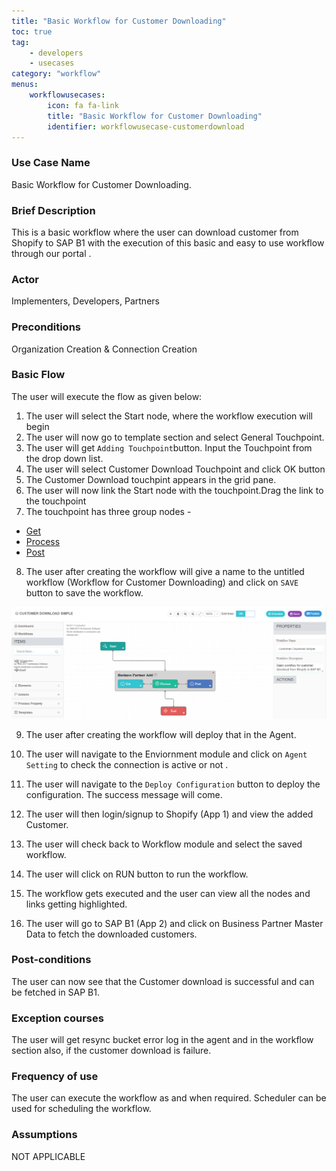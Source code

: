 ```yaml
---
title: "Basic Workflow for Customer Downloading"
toc: true
tag: 
    - developers
    - usecases
category: "workflow"           
menus: 
    workflowusecases:
        icon: fa fa-link
        title: "Basic Workflow for Customer Downloading" 
        identifier: workflowusecase-customerdownload
---
```


### Use Case Name 
Basic Workflow for Customer Downloading.

### Brief Description 
This is a basic workflow where the user can download customer from Shopify to SAP B1 with the execution of this basic and easy to use workflow through our portal .

### Actor
 Implementers, Developers, Partners   

### Preconditions
 Organization Creation & Connection Creation 

### Basic Flow
  The user will execute the flow as given below:

1. The user will select the Start node, where the workflow execution will begin
2. The user will now go to template section and select General Touchpoint.
3. The user will get `Adding Touchpoint`button. Input the Touchpoint from the drop down list.
4. The user will select Customer Download Touchpoint and click OK button
5. The Customer Download touchpint appears in the grid pane. 
6. The user will now link the Start node with the touchpoint.Drag the link to the touchpoint
7. The touchpoint has three group nodes - 
* [Get](/workflow/working-with-get/)
* [Process](/workflow/working-with-process/)
* [Post](/workflow/working-with-post/)

8. The user after creating the workflow will give a name to the untitled workflow (Workflow for Customer Downloading) and click on `SAVE` button to save the workflow.

 ![CustomerDownload_Simple](/staticfiles/workflow-management/media/CustomerDownload_Simple.png)
            
9. The user after creating the workflow will deploy that in the Agent.

10. The user will navigate to the Enviornment module and click on `Agent Setting` to check the connection is active or not .

11. The user will navigate to the `Deploy Configuration` button to deploy the configuration. The success message will come.

12. The user will then login/signup to Shopify (App 1) and view the added Customer.

13. The user will check  back to Workflow module and select the saved workflow.

14. The user will click on RUN button to run the workflow.

15. The workflow gets executed and the user can view all the nodes and links getting highlighted.

16.  The user will go to SAP B1 (App 2) and click on Business Partner Master Data to fetch the downloaded customers. 


### Post-conditions
The user can now see that the Customer download is successful and can be fetched in SAP B1. 
### Exception courses 
The user will get resync bucket error log in the agent and in the workflow section also, if the customer download is failure.
### Frequency of use
The user can execute the workflow as and when required. Scheduler can be used for scheduling the workflow.
### Assumptions 
NOT APPLICABLE 





